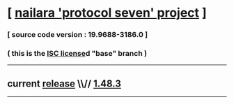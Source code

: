 
# [ [nailara 'protocol seven' project](http://src.nailara.net/) ]

### [ source code version : 19.9688-3186.0 ]

### ( this is the [ISC license](license)d "base" branch )
---
## current [release](https://github.com/anotherlink/nailara/releases) \\\\// [1.48.3](https://github.com/anotherlink/nailara/releases/tag/1.48.3)
---

